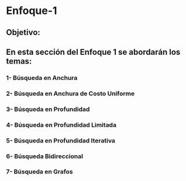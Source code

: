 # Enfoque-1

## Objetivo:
## En esta sección del Enfoque 1 se abordarán los temas:

### 1- Búsqueda en Anchura
### 2- Búsqueda en Anchura de Costo Uniforme
### 3- Búsqueda en Profundidad
### 4- Búsqueda en Profundidad Limitada
### 5- Búsqueda en Profundidad Iterativa
### 6- Búsqueda Bidireccional
### 7- Búsqueda en Grafos
